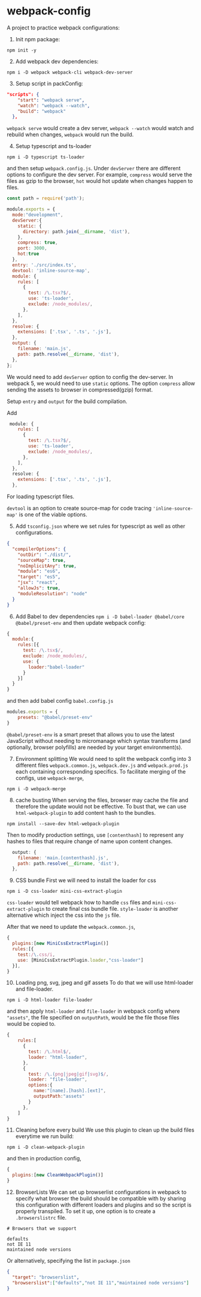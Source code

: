 # webpack-config
A project to practice webpack configurations:

1. Init npm package:
```
npm init -y
```
2. Add webpack dev dependencies:
```
npm i -D webpack webpack-cli webpack-dev-server
```
3. Setup script in packConfig:
```json
"scripts": {
    "start": "webpack serve",
    "watch": "webpack --watch",
    "build": "webpack"
  },
```
`webpack serve` would create a dev server, `webpack --watch` would watch and rebuild when changes, `webpack` would run the build.

4. Setup typescript and ts-loader
```
npm i -D typescript ts-loader
```
and then setup `webpack.config.js`. Under `devServer` there are different options to configure the dev server. 
For example, `compress` would serve the files as gzip to the browser, `hot` would hot update when changes happen to files.
```js
const path = require('path');

module.exports = {
  mode:"development",
  devServer:{
    static: {
      directory: path.join(__dirname, 'dist'),
    },
    compress: true,
    port: 3000,
    hot:true
  },
  entry: './src/index.ts',
  devtool: 'inline-source-map',
  module: {
    rules: [
      {
        test: /\.tsx?$/,
        use: 'ts-loader',
        exclude: /node_modules/,
      },
    ],
  },
  resolve: {
    extensions: ['.tsx', '.ts', '.js'],
  },
  output: {
    filename: 'main.js',
    path: path.resolve(__dirname, 'dist'),
  },
};
```
We would need to add `devServer` option to config the dev-server. In webpack 5, we would need to use `static` options. The option `compress` allow sending the assets to browser in compressed(gzip) format.

Setup `entry` and `output` for the build compilation.

Add
```js
 module: {
    rules: [
      {
        test: /\.tsx?$/,
        use: 'ts-loader',
        exclude: /node_modules/,
      },
    ],
  },
  resolve: {
    extensions: ['.tsx', '.ts', '.js'],
  },
```

For loading typescript files.


`devtool` is an option to create source-map for code tracing `'inline-source-map'` is one of the viable options.

5. Add `tsconfig.json` where we set rules for typescript as well as other configurations.
```json
{
  "compilerOptions": {
    "outDir": "./dist/",
    "sourceMap": true,
    "noImplicitAny": true,
    "module": "es6",
    "target": "es5",
    "jsx": "react",
    "allowJs": true,
    "moduleResolution": "node"
  }
}
```

6. Add Babel to dev dependencies
```npm i -D babel-loader @babel/core @babel/preset-env```
and then update webpack config:
```js
{
  module:{
    rules:[{
      test: /\.tsx$/,
      exclude: /node_modules/,
      use: {
        loader:"babel-loader"
      }
    }]  
  }
}
```
and then add babel config `babel.config.js`
```js
modules.exports = {
    presets: "@babel/preset-env"
}
```
`@babel/preset-env` is a smart preset that allows you to use the latest JavaScript without needing to micromanage which syntax transforms (and optionally, browser polyfills) are needed by your target environment(s).

7. Environment splitting
We would need to split the webpack config into 3 different files `webpack.common.js`, `webpack.dev.js` and `webpack.prod.js` each containing corresponding specifics. 
To facilitate merging of the configs, use `webpack-merge`,
```
npm i -D webpack-merge
```

8. cache busting
When serving the files, browser may cache the file and therefore the update would not be effective. To bust that, we can use `html-webpack-plugin` to add content hash to the bundles.
```
npm install --save-dev html-webpack-plugin
```
Then to modify production settings, use `[contenthash]` to represent any hashes to files that require change of name upon content changes.
```js
  output: {
    filename: 'main.[contenthash].js',
    path: path.resolve(__dirname, 'dist'),
  },
```

9. CSS bundle
First we will need to install the loader for css
```
npm i -D css-loader mini-css-extract-plugin
```
`css-loader` would tell webpack how to handle `css` files and `mini-css-extract-plugin` to create final css bundle file. 
`style-loader` is another alternative which inject the css into the `js` file.

After that we need to update the `webpack.common.js`,

```js
{
  plugins:[new MiniCssExtractPlugin()]
  rules:[{
    test:/\.css/i,
    use: [MiniCssExtractPlugin.loader,"css-loader"]
  }],
}
```
10. Loading png, svg, jpeg and gif assets
To do that we will use html-loader and file-loader. 
```
npm i -D html-loader file-loader
```
and then apply `html-loader` and `file-loader` in webpack config where `"assets"`, the file specified on `outputPath`, would be the file those files would be copied to.

```js
{
    rules:[
      {
        test: /\.html$/,
        loader: "html-loader",
      },
      {
        test: /\.(png|jpeg|gif|svg)$/,
        loader: "file-loader",
        options:{
          name:"[name].[hash].[ext]",
          outputPath:"assets"
        }
      },
    ]
}

```

11. Cleaning before every build
We use this plugin to clean up the build files everytime we run build:
```
npm i -D clean-webpack-plugin
```
and then in production config,
```js
{
  plugins:[new CleanWebpackPlugin()]
}
```

12. BrowserLists
We can set up browserlist configurations in webpack to specify what browser the build should be compatible with by sharing this configuration with different loaders and plugins and so the script is properly transpiled. 
To set it up, one option is to create a `.browserslistrc` file. 
```
# Browsers that we support

defaults
not IE 11
maintained node versions
```
Or alternatively, specifying the list in `package.json`

```json
{
  "target": "browserslist",
  "browserslist":["defaults","not IE 11","maintained node versions"]
}
```
